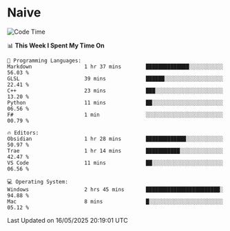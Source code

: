 # Naive
<!-- ## 日拱一卒，功不唐捐 -->
<!-- [![GitHub Streak](https://streak-stats.demolab.com/?user=XiaoXKKK)](https://git.io/streak-stats) -->
<!--START_SECTION:waka-->
![Code Time](http://img.shields.io/badge/Code%20Time-374%20hrs%209%20mins-blue)

📊 **This Week I Spent My Time On** 

```text
💬 Programming Languages: 
Markdown                 1 hr 37 mins        ██████████████░░░░░░░░░░░   56.03 % 
GLSL                     39 mins             ██████░░░░░░░░░░░░░░░░░░░   22.41 % 
C++                      23 mins             ███░░░░░░░░░░░░░░░░░░░░░░   13.20 % 
Python                   11 mins             ██░░░░░░░░░░░░░░░░░░░░░░░   06.56 % 
F#                       1 min               ░░░░░░░░░░░░░░░░░░░░░░░░░   00.79 % 

🔥 Editors: 
Obsidian                 1 hr 28 mins        █████████████░░░░░░░░░░░░   50.97 % 
Trae                     1 hr 14 mins        ███████████░░░░░░░░░░░░░░   42.47 % 
VS Code                  11 mins             ██░░░░░░░░░░░░░░░░░░░░░░░   06.56 % 

💻 Operating System: 
Windows                  2 hrs 45 mins       ████████████████████████░   94.88 % 
Mac                      8 mins              █░░░░░░░░░░░░░░░░░░░░░░░░   05.12 % 
```


 Last Updated on 16/05/2025 20:19:01 UTC
<!--END_SECTION:waka-->
